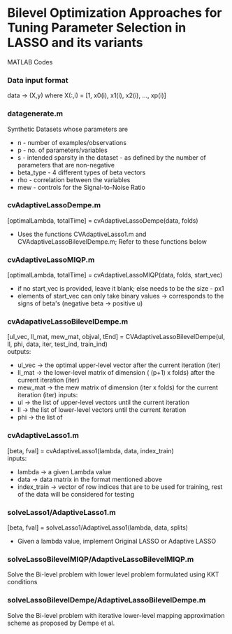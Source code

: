 # Bilevel Optimization Approaches for Tuning Parameter Selection in LASSO and its variants

MATLAB Codes 

### Data input format
data -> (X,y) where X(:,i) = [1, x0(i), x1(i), x2(i), ..., xp(i)]

### datagenerate.m
Synthetic Datasets whose parameters are
- n - number of examples/observations
- p - no. of parameters/variables
- s - intended sparsity in the dataset - as defined by the number of parameters that are non-negative
- beta_type - 4 different types of beta vectors
- rho - correlation between the variables
- mew - controls for the Signal-to-Noise Ratio

### cvAdaptiveLassoDempe.m
[optimalLambda, totalTime] = cvAdaptiveLassoDempe(data, folds)
- Uses the functions CVAdaptiveLasso1.m and CVAdaptiveLassoBilevelDempe.m; Refer to these functions below

### cvAdaptiveLassoMIQP.m
[optimalLambda, totalTime] = cvAdaptiveLassoMIQP(data, folds, start_vec)
- if no start_vec is provided, leave it blank; else needs to be the size - px1
- elements of start_vec can only take binary values -> corresponds to the signs of beta's (negative beta -> positive u)

### cvAdapativeLassoBilevelDempe.m
[ul_vec, ll_mat, mew_mat, objval, tEnd] = CVAdaptiveLassoBilevelDempe(ul, ll, phi, data, iter, test_ind, train_ind)  
outputs:
- ul_vec  -> the optimal upper-level vector after the current iteration (iter)
- ll_mat  -> the lower-level matrix of dimension ( (p+1) x folds) after the current iteration (iter)
- mew_mat -> the mew matrix of dimension (iter x folds) for the current iteration (iter)
inputs:
- ul      -> the list of upper-level vectors until the current iteration
- ll      -> the list of lower-level vectors until the current iteration
- phi     -> the list of 

### cvAdaptiveLasso1.m
[beta, fval] = cvAdaptiveLasso1(lambda, data, index_train)  
inputs:
- lambda -> a given Lambda value
- data -> data matrix in the format mentioned above
- index_train -> vector of row indices that are to be used for training, rest of the data will be considered for testing


### solveLasso1/AdaptiveLasso1.m
[beta, fval] = solveLasso1/AdaptiveLasso1(lambda, data, splits)
- Given a lambda value, implement Original LASSO or Adaptive LASSO


### solveLassoBilevelMIQP/AdaptiveLassoBilevelMIQP.m
Solve the Bi-level problem with lower level problem formulated using KKT conditions

### solveLassoBilevelDempe/AdaptiveLassoBilevelDempe.m
Solve the Bi-level problem with iterative lower-level mapping approximation scheme as proposed by Dempe et al.
